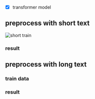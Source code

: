 - [x] transformer model

## preprocess with short text

![short train](https://github.com/shibing624/pycorrector/blob/master/pycorrector/data/git_image/short_train.png)


### result

## preprocess with long text
### train data


### result



